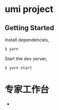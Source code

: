 # umi project

## Getting Started

Install dependencies,

```bash
$ yarn
```

Start the dev server,

```bash
$ yarn start
```

# 专家工作台

- 
